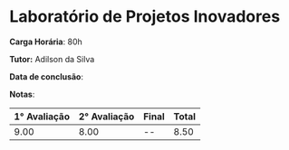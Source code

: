# Laboratório de Projetos Inovadores

**Carga Horária**: 80h

**Tutor:** Adilson da Silva

**Data de conclusão**:

**Notas**:

| 1° Avaliação | 2° Avaliação | Final | Total |
| ------------ | ------------ | :---- | ----- |
| 9.00         | 8.00         | --    | 8.50  |
